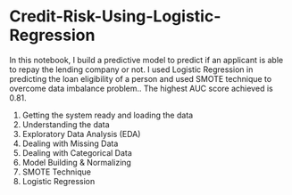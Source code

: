 # Credit-Risk-Using-Logistic-Regression
In this notebook, I build a predictive model to predict if an applicant is able to repay the lending company or not. I used Logistic Regression in predicting the loan eligibility of a person and used SMOTE technique to overcome data imbalance problem.. The highest AUC score achieved is 0.81.  

1. Getting the system ready and loading the data
2. Understanding the data
3. Exploratory Data Analysis (EDA)
4. Dealing with Missing Data
5. Dealing with Categorical Data
6. Model Building & Normalizing
7. SMOTE Technique
8. Logistic Regression


